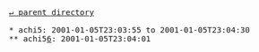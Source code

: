 <pre>
  <a href="../">&#x21b5; parent directory</a>
  
  * achi5: 2001-01-05T23:03:55 to 2001-01-05T23:04:30
  ** achi5<a href="6">6</a>: 2001-01-05T23:04:01
</pre>
